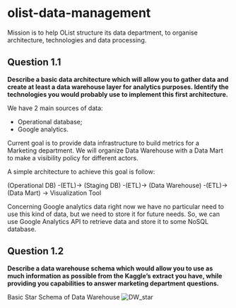 # olist-data-management
Mission is to help OList structure its data department,
to organise architecture, technologies and data processing.

## Question 1.1
__Describe a basic data architecture which will allow you to gather data and
create at least a data warehouse layer for analytics purposes.
Identify the technologies you
would probably use to implement this first architecture.__

We have 2 main sources of data:
 - Operational database;
 - Google analytics.

 Current goal is to provide data infrastructure to build metrics
 for a Marketing department. We will organize Data Warehouse with a Data Mart
 to make a visibility policy for different actors.

 A simple architecture to achieve this goal is follow:

 (Operational DB) -(ETL)-> (Staging DB) -(ETL)-> (Data Warehouse) -(ETL)->
 (Data Mart) -> Visualization Tool

 Concerning Google analytics data right now we have no particular need to
 use this kind of data, but we need to store it for future needs.
 So, we can use Google Analytics API to retrieve data and store it to
 some NoSQL database.

## Question 1.2
__Describe a data warehouse schema which would allow you to use as much
information as possible from the Kaggle’s extract you have, while providing you capabilities
to answer marketing department questions.__

Basic Star Schema of Data Warehouse
![DW_star](https://github.com/msryzhov/olist-data-management/q_1_2.png)
